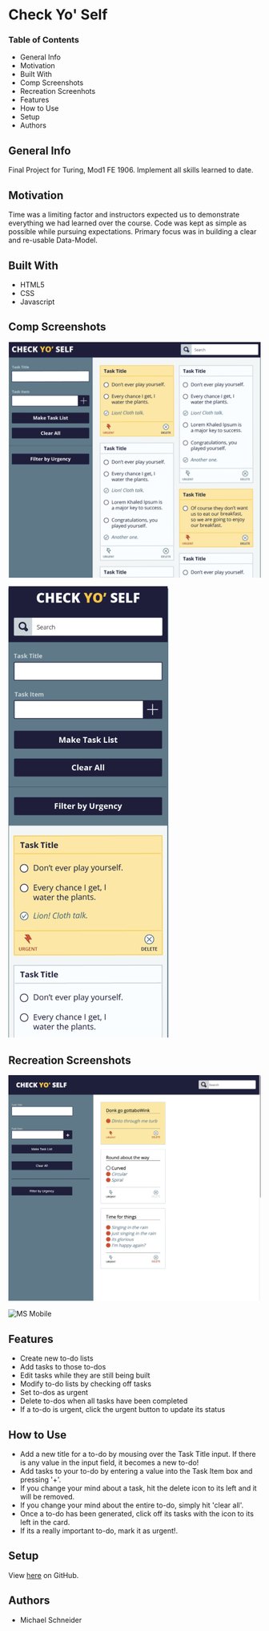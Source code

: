 # Check Yo' Self

### Table of Contents
* General Info
* Motivation
* Built With
* Comp Screenshots
* Recreation Screenhots
* Features
* How to Use
* Setup
* Authors

## General Info
Final Project for Turing, Mod1 FE 1906. Implement all skills learned to date.

## Motivation
Time was a limiting factor and instructors expected us to demonstrate everything we had learned over the course. Code was kept as simple as possible while pursuing expectations. Primary focus was in building a clear and re-usable Data-Model.

## Built With
* HTML5
* CSS
* Javascript

## Comp Screenshots
![Turing Desktop](icons/Turing-Desktop.png)

![Turing Mobile](icons/Turing-Mobile.png)
## Recreation Screenshots
![MS Desktop](icons/MS-Desktop.png)

![MS Mobile](MS-Mobile.png)

## Features
* Create new to-do lists
* Add tasks to those to-dos
* Edit tasks while they are still being built
* Modify to-do lists by checking off tasks
* Set to-dos as urgent
* Delete to-dos when all tasks have been completed
* If a to-do is urgent, click the urgent button to update its status

## How to Use
* Add a new title for a to-do by mousing over the Task Title input. If there is any value in the input field, it becomes a new to-do!
* Add tasks to your to-do by entering a value into the Task Item box and pressing '+'.
* If you change your mind about a task, hit the delete icon to its left and it will be removed. 
* If you change your mind about the entire to-do, simply hit 'clear all'.
* Once a to-do has been generated, click off its tasks with the icon to its left in the card.
* If its a really important to-do, mark it as urgent!.

## Setup
View [here](https://github.com/mschneider247/Check-Yo_Self-FE1906) on GitHub.

## Authors
* Michael Schneider